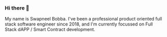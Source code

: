 ### Hi there 👋
My name is Swapneel Bobba. I've been a professional product oriented full stack software engineer since 2018, and I'm currently focussed on  Full Stack dAPP / Smart Contract development.



<!--
**itsswappyb/itsswappyb** is a ✨ _special_ ✨ repository because its `README.md` (this file) appears on your GitHub profile.

Here are some ideas to get you started:

- 🔭 I’m currently working on ...
- 🌱 I’m currently learning ...
- 👯 I’m looking to collaborate on ...
- 🤔 I’m looking for help with ...
- 💬 Ask me about ...
- 📫 How to reach me: ...
- 😄 Pronouns: ...
- ⚡ Fun fact: ...
-->
